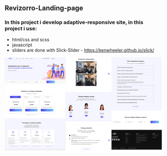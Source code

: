 ## Revizorro-Landing-page
### In this project i develop adaptive-responsive site, in this project i use:
+ html/css and scss
+ javascript
+ sliders are done with Slick-Slider - https://kenwheeler.github.io/slick/


![Revizorro-Landing-page](/preview.png)